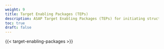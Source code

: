 ```yaml
---
weight: 9
title: Target Enabling Packages (TEPs)
description: ASAP Target Enabling Packages (TEPs) for initiating structure-based drug discovery programs
toc: true
draft: false
---
```


{{< target-enabling-packages >}}

